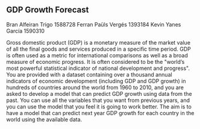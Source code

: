 ## GDP Growth Forecast

Bran Alfeiran Trigo 1588728
Ferran Paüls Vergés 1393184
Kevin Yanes García 1590310

Gross domestic product (GDP) is a monetary measure of the market value
of all the final goods and services produced in a specific time period. GDP is
often used as a metric for international comparisons as well as a broad measure
of economic progress. It is often considered to be the "world’s most powerful
statistical indicator of national development and progress".
You are provided with a dataset containing over a thousand annual indicators of economic development (including GDP and GDP growth) in hundreds of
countries around the world from 1960 to 2010, and you are asked to develop a
model that can predict GDP growth using data from the past. You can use all the
variables that you want from previous years, and you can use the model that you
feel it is going to work better. The aim is to have a model that can predict next
year GDP growth for each country in the world using the available data.
